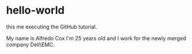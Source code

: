 # hello-world
this me executing the GitHub tutorial.

My name is Alfredo Cox I'm 25 years old and I work for the newly merged company Dell\EMC.
